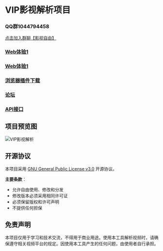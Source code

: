 # VIP影视解析项目

### QQ群1044794458 
[点击加入群聊【影视自由】](https://qm.qq.com/q/yMPoMjxFba)

### [Web体验1](http://vip.mrwoods.top/)

### [Web体验1](https://vipsrv.ltzy.top/)

### [浏览器插件下载](http://vip.mrwoods.top/crx/download.php)

### [论坛](https://bbs.mrwoods.ltzy.top/)

### [API接口](https://github.com/MrWoods1692/-VIP-/blob/main/api.md)

## 项目预览图
![VIP影视解析](https://pic4.zhimg.com/v2-0916f1ec1004312cdc0a088b0bc8e3d7_r.jpg)

## 开源协议
本项目采用 [GNU General Public License v3.0](https://www.gnu.org/licenses/gpl-3.0.html) 开源协议。

**主要条款**：
- 允许自由使用、修改和分发
- 修改版本必须采用相同许可证
- 必须保留版权和许可声明
- 不提供任何担保

## 免责声明
本项目仅用于学习和技术交流，不得用于商业用途。使用本工具解析视频时，请确保遵守相关视频平台的规定。因使用本工具产生的任何问题，由使用者自行承担。
